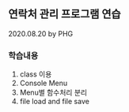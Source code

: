 ## 연락처 관리 프로그램 연습

2020.08.20 by PHG

### 학습내용
1. class 이용
2. Console Menu
3. Menu별 함수처리 분리
4. file load and file save
